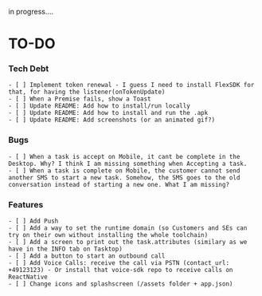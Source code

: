 in progress....

# TO-DO

### Tech Debt

    - [ ] Implement token renewal - I guess I need to install FlexSDK for that, for having the listener(onTokenUpdate)
    - [ ] When a Premise fails, show a Toast
    - [ ] Update README: Add how to install/run locally
    - [ ] Update README: Add how to install and run the .apk
    - [ ] Update README: Add screenshots (or an animated gif?)

### Bugs

    - [ ] When a task is accept on Mobile, it cant be complete in the Desktop. Why? I think I am missing something when Accepting a task.
    - [ ] When a task is complete on Mobile, the customer cannot send another SMS to start a new task. Somehow, the SMS goes to the old conversation instead of starting a new one. What I am missing?

### Features

    - [ ] Add Push
    - [ ] Add a way to set the runtime domain (so Customers and SEs can try on their own without installing the whole toolchain)
    - [ ] Add a screen to print out the task.attributes (similary as we have in the INFO tab on Tasktop)
    - [ ] Add a button to start an outbound call
    - [ ] Add Voice Calls: receive the call via PSTN (contact_url: +49123123) - Or install that voice-sdk repo to receive calls on ReactNative
    - [ ] Change icons and splashscreen (/assets folder + app.json)
